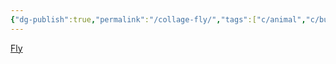 ```yaml
---
{"dg-publish":true,"permalink":"/collage-fly/","tags":["c/animal","c/butterfly","c/number","c/rose","c/red","c/green","c/flat-background","c/texture"],"created":"2024-01-09T08:44:38.551-05:00","updated":"2024-01-09T08:45:24.561-05:00"}
---
```



[Fly](https://www.instagram.com/p/Cp2b3dUuEaN/)
